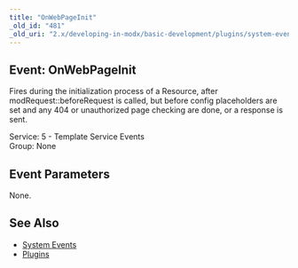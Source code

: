 ```yaml
---
title: "OnWebPageInit"
_old_id: "481"
_old_uri: "2.x/developing-in-modx/basic-development/plugins/system-events/onwebpageinit"
---
```


Event: OnWebPageInit
--------------------

Fires during the initialization process of a Resource, after modRequest::beforeRequest is called, but before config placeholders are set and any 404 or unauthorized page checking are done, or a response is sent.

Service: 5 - Template Service Events   
 Group: None

Event Parameters
----------------

None.

See Also
--------

- [System Events](/revolution/2.x/developing-in-modx/basic-development/plugins/system-events "System Events")
- [Plugins](/revolution/2.x/developing-in-modx/basic-development/plugins "Plugins")